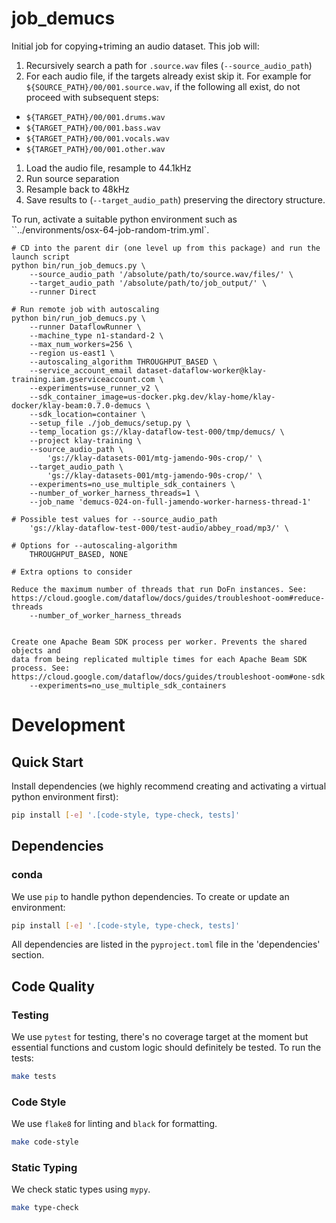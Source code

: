 # job_demucs

Initial job for copying+triming an audio dataset. This job will:

1. Recursively search a path for `.source.wav` files (`--source_audio_path`)
1. For each audio file, if the targets already exist skip it. For example for
   `${SOURCE_PATH}/00/001.source.wav`, if the following all exist, do not
   proceed with subsequent steps:
  - `${TARGET_PATH}/00/001.drums.wav`
  - `${TARGET_PATH}/00/001.bass.wav`
  - `${TARGET_PATH}/00/001.vocals.wav`
  - `${TARGET_PATH}/00/001.other.wav`
1. Load the audio file, resample to 44.1kHz
1. Run source separation
1. Resample back to 48kHz
1. Save results to (`--target_audio_path`) preserving the directory structure.

To run, activate a suitable python environment such as
``../environments/osx-64-job-random-trim.yml`.

```
# CD into the parent dir (one level up from this package) and run the launch script
python bin/run_job_demucs.py \
    --source_audio_path '/absolute/path/to/source.wav/files/' \
    --target_audio_path '/absolute/path/to/job_output/' \
    --runner Direct

# Run remote job with autoscaling
python bin/run_job_demucs.py \
    --runner DataflowRunner \
    --machine_type n1-standard-2 \
    --max_num_workers=256 \
    --region us-east1 \
    --autoscaling_algorithm THROUGHPUT_BASED \
    --service_account_email dataset-dataflow-worker@klay-training.iam.gserviceaccount.com \
    --experiments=use_runner_v2 \
    --sdk_container_image=us-docker.pkg.dev/klay-home/klay-docker/klay-beam:0.7.0-demucs \
    --sdk_location=container \
    --setup_file ./job_demucs/setup.py \
    --temp_location gs://klay-dataflow-test-000/tmp/demucs/ \
    --project klay-training \
    --source_audio_path \
        'gs://klay-datasets-001/mtg-jamendo-90s-crop/' \
    --target_audio_path \
        'gs://klay-datasets-001/mtg-jamendo-90s-crop/' \
    --experiments=no_use_multiple_sdk_containers \
    --number_of_worker_harness_threads=1 \
    --job_name 'demucs-024-on-full-jamendo-worker-harness-thread-1'

# Possible test values for --source_audio_path
    'gs://klay-dataflow-test-000/test-audio/abbey_road/mp3/' \

# Options for --autoscaling-algorithm
    THROUGHPUT_BASED, NONE

# Extra options to consider

Reduce the maximum number of threads that run DoFn instances. See:
https://cloud.google.com/dataflow/docs/guides/troubleshoot-oom#reduce-threads
    --number_of_worker_harness_threads


Create one Apache Beam SDK process per worker. Prevents the shared objects and
data from being replicated multiple times for each Apache Beam SDK process. See:
https://cloud.google.com/dataflow/docs/guides/troubleshoot-oom#one-sdk
    --experiments=no_use_multiple_sdk_containers
```

# Development
## Quick Start
Install dependencies (we highly recommend creating and activating a virtual
python environment first):
```sh
pip install [-e] '.[code-style, type-check, tests]'
```

## Dependencies
### conda
We use `pip` to handle python dependencies.  To create or update an environment:

```sh
pip install [-e] '.[code-style, type-check, tests]'
```

All dependencies are listed in the `pyproject.toml` file in the 'dependencies'
section.

## Code Quality
### Testing
We use `pytest` for testing, there's no coverage target at the moment but
essential functions and custom logic should definitely be tested. To run the
tests:
```sh
make tests
```

### Code Style
We use `flake8` for linting and `black` for formatting.

```sh
make code-style
```

### Static Typing
We check static types using `mypy`.
```sh
make type-check
```
